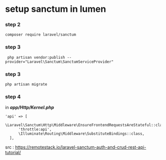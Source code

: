 # setup sanctum in lumen

### step 2
    
    composer require laravel/sanctum
    
### step 3

     php artisan vendor:publish --provider="Laravel\Sanctum\SanctumServiceProvider"


### step 3

    
    php artisan migrate
    
    
### step 4

in ***app/Http/Kernel.php***

    'api' => [
          \Laravel\Sanctum\Http\Middleware\EnsureFrontendRequestsAreStateful::class,
          'throttle:api',
          \Illuminate\Routing\Middleware\SubstituteBindings::class,
      ],
      
 src : https://remotestack.io/laravel-sanctum-auth-and-crud-rest-api-tutorial/
